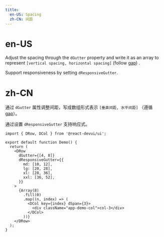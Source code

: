 ```yaml
---
title:
  en-US: Spacing
  zh-CN: 间距
---
```


# en-US

Adjust the spacing through the `dGutter` property and write it as an array to represent `[vertical spacing, horizontal spacing]` (follow [gap](https://developer.mozilla.org/en-US/docs/Web/CSS/gap)) .

Support responsiveness by setting `dResponsiveGutter`.

# zh-CN

通过 `dGutter` 属性调整间距，写成数组形式表示 `[垂直间距, 水平间距]` （遵循 [gap](https://developer.mozilla.org/zh-CN/docs/Web/CSS/gap)）。

通过设置 `dResponsiveGutter` 支持响应式。

```tsx
import { DRow, DCol } from '@react-devui/ui';

export default function Demo() {
  return (
    <DRow
      dGutter={[4, 8]}
      dResponsiveGutter={{
        md: [10, 12],
        lg: [20, 28],
        xl: [28, 36],
        xxl: [36, 52],
      }}
    >
      {Array(8)
        .fill(0)
        .map((n, index) => (
          <DCol key={index} dSpan={3}>
            <div className="app-demo-col">col-3</div>
          </DCol>
        ))}
    </DRow>
  );
}
```
